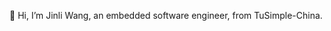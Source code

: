 👋 Hi, I’m Jinli Wang, an embedded software engineer, from TuSimple-China. 
<!---
tusimple-JinliWang/tusimple-JinliWang is a ✨ special ✨ repository because its `README.md` (this file) appears on your GitHub profile.
You can click the Preview link to take a look at your changes.
--->
